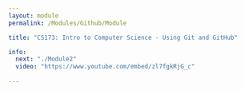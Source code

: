 ```yaml
---
layout: module
permalink: /Modules/Github/Module

title: "CS173: Intro to Computer Science - Using Git and GitHub"

info:
  next: "./Module2"
  video: "https://www.youtube.com/embed/zl7fgkRjG_c"
  
---
```

